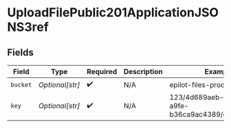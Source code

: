 # UploadFilePublic201ApplicationJSONS3ref


## Fields

| Field                                                 | Type                                                  | Required                                              | Description                                           | Example                                               |
| ----------------------------------------------------- | ----------------------------------------------------- | ----------------------------------------------------- | ----------------------------------------------------- | ----------------------------------------------------- |
| `bucket`                                              | *Optional[str]*                                       | :heavy_check_mark:                                    | N/A                                                   | epilot-files-prod                                     |
| `key`                                                 | *Optional[str]*                                       | :heavy_check_mark:                                    | N/A                                                   | 123/4d689aeb-1497-4410-a9fe-b36ca9ac4389/document.pdf |